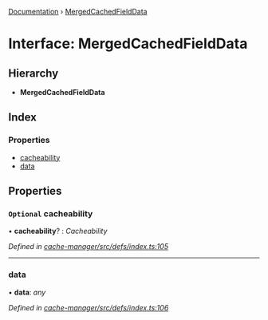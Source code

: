 [Documentation](../README.md) › [MergedCachedFieldData](mergedcachedfielddata.md)

# Interface: MergedCachedFieldData

## Hierarchy

* **MergedCachedFieldData**

## Index

### Properties

* [cacheability](mergedcachedfielddata.md#optional-cacheability)
* [data](mergedcachedfielddata.md#data)

## Properties

### `Optional` cacheability

• **cacheability**? : *Cacheability*

*Defined in [cache-manager/src/defs/index.ts:105](https://github.com/badbatch/graphql-box/blob/6a2398d/packages/cache-manager/src/defs/index.ts#L105)*

___

###  data

• **data**: *any*

*Defined in [cache-manager/src/defs/index.ts:106](https://github.com/badbatch/graphql-box/blob/6a2398d/packages/cache-manager/src/defs/index.ts#L106)*
